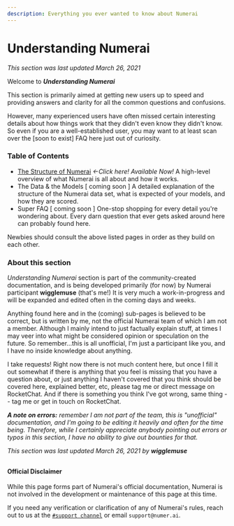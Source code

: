 ```yaml
---
description: Everything you ever wanted to know about Numerai
---
```


# Understanding Numerai

_This section was last updated March 26, 2021_

Welcome to _**Understanding Numerai**_ 

This section is primarily aimed at getting new users up to speed and providing answers and clarity for all the common questions and confusions. 

However, many experienced users have often missed certain interesting details about how things work that they didn't even know they didn't know.  So even if you are a well-established user, you may want to at least scan over the \[soon to exist\] FAQ here just out of curiosity.

### **Table of Contents**

* [The Structure of Numerai](numerai-structure.md)  _&lt;-Click here! Available Now!_  A high-level overview of what Numerai is all about and how it works.
* The Data & the Models \[ coming soon \] A detailed explanation of the structure of the Numerai data set, what is expected of your models, and how they are scored.
* Super FAQ  \[ coming soon \] One-stop shopping for every detail you're wondering about. Every darn question that ever gets asked around here can probably found here. 

Newbies should consult the above listed pages in order as they build on each other.



### About this section

_Understanding Numerai_ section is part of the community-created documentation, and is being developed primarily \(for now\) by Numerai participant **wigglemuse** \(that's me!\) It is very much a work-in-progress and will be expanded and edited often in the coming days and weeks.  

Anything found here and in the \(coming\) sub-pages is believed to be correct, but is written by me, not the official Numerai team of which I am not a member. Although I mainly intend to just factually explain stuff, at times I may veer into what might be considered opinion or speculation on the future. So remember...this is all unofficial, I'm just a participant like you, and I have no inside knowledge about anything.  

I take requests!  Right now there is not much content here, but once I fill it out somewhat if there is anything that you feel is missing that you have a question about, or just anything I haven't covered that you think should be covered here, explained better, etc, please tag me or direct message on RocketChat. And if there is something you think I've got wrong, same thing -- tag me or get in touch on RocketChat.  

_**A note on errors:** remember I am not part of the team, this is "unofficial" documentation, and I'm going to be editing it heavily and often for the time being. Therefore, while I certainly appreciate anybody pointing out errors or typos in this section, I have no ability to give out bounties for that._

_This section was last updated March 26, 2021 by **wigglemuse**_

## 

#### Official Disclaimer

While this page forms part of Numerai's official documentation, Numerai is not involved in the development or maintenance of this page at this time.

If you need any verification or clarification of any of Numerai's rules, reach out to us at the [`#support channel`](https://community.numer.ai/channel/support) or email `support@numer.ai`.

